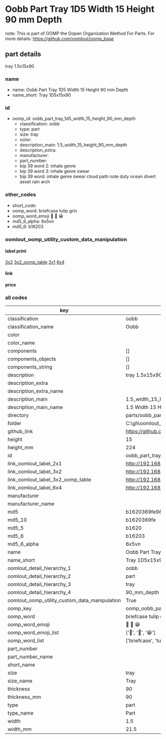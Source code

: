 # Oobb Part Tray 1D5 Width 15 Height 90 mm Depth  

note: This is part of OOMP the Oopen Organization Method For Parts. For more details: https://github.com/oomlout/oomp_base

##  part details
  



tray 1.5x15x90



### name
* name: Oobb Part Tray 1D5 Width 15 Height 90 mm Depth
* name_short: Tray 1D5x15x90 
### id
* oomp_id: oobb_part_tray_1d5_width_15_height_90_mm_depth
  * classification: oobb
  * type: part
  * size: tray
  * color: 
  * description_main: 1.5_width_15_height_90_mm_depth
  * description_extra: 
  * manufacturer: 
  * part_number: 
  * bip 39 word 2: inhale genre
  * bip 39 word 3: inhale genre swear
  * bip 39 word: inhale genre swear cloud path note duty ocean divert asset rain arch

### other_codes
* short_code: 
* oomp_word: briefcase tulip grin
* oomp_word_emoji :briefcase: :tulip: :grin:
* md5_6_alpha: 6x5vn
* md5_6: b16203






### oomlout_oomp_utility_custom_data_manipulation
#### label print
[3x2](http://192.168.1.245:1112/?label=oomp%206x5vn)
[3x2_oomp_table](http://192.168.1.108:1112/?label=oomp%206x5vn)
[2x1](http://192.168.1.242:1112/?label=oomp%206x5vn)
[6x4](http://192.168.1.55:1112/?label=oomp%206x5vn)    

#### link

                              

#### price







### all codes 
| key | value |  
| --- | --- |  
| classification | oobb |  
| classification_name | Oobb |  
| color |  |  
| color_name |  |  
| components | [] |  
| components_objects | [] |  
| components_string | [] |  
| description | tray 1.5x15x90 |  
| description_extra |  |  
| description_extra_name |  |  
| description_main | 1.5_width_15_height_90_mm_depth |  
| description_main_name | 1.5 Width 15 Height 90 mm Depth |  
| directory | parts/oobb_part_tray_1d5_width_15_height_90_mm_depth |  
| folder | C:\gh\oomlout_oobb_version_4_generated_parts\parts\oobb_part_tray_1d5_width_15_height_90_mm_depth |  
| github_link | https://github.com/oomlout/oomlout_oomp_part_src/tree/main/parts/oobb_part_tray_1d5_width_15_height_90_mm_depth |  
| height | 15 |  
| height_mm | 224 |  
| id | oobb_part_tray_1d5_width_15_height_90_mm_depth |  
| link_oomlout_label_2x1 | http://192.168.1.242:1112/?label=oomp%206x5vn |  
| link_oomlout_label_3x2 | http://192.168.1.245:1112/?label=oomp%206x5vn |  
| link_oomlout_label_3x2_oomp_table | http://192.168.1.108:1112/?label=oomp%206x5vn |  
| link_oomlout_label_6x4 | http://192.168.1.55:1112/?label=oomp%206x5vn |  
| manufacturer |  |  
| manufacturer_name |  |  
| md5 | b1620369fe98e8925ad072bfb718439d |  
| md5_10 | b1620369fe |  
| md5_5 | b1620 |  
| md5_6 | b16203 |  
| md5_6_alpha | 6x5vn |  
| name | Oobb Part Tray 1D5 Width 15 Height 90 mm Depth |  
| name_short | Tray 1D5x15x90  |  
| oomlout_detail_hierarchy_1 | oobb |  
| oomlout_detail_hierarchy_2 | part |  
| oomlout_detail_hierarchy_3 | tray |  
| oomlout_detail_hierarchy_4 | 90_mm_depth |  
| oomlout_oomp_utility_custom_data_manipulation | True |  
| oomp_key | oomp_oobb_part_tray_1d5_width_15_height_90_mm_depth |  
| oomp_word | briefcase tulip grin |  
| oomp_word_emoji | :briefcase: :tulip: :grin: |  
| oomp_word_emoji_list | [':briefcase:', ':tulip:', ':grin:'] |  
| oomp_word_list | ['briefcase', 'tulip', 'grin'] |  
| part_number |  |  
| part_number_name |  |  
| short_name |  |  
| size | tray |  
| size_name | Tray |  
| thickness | 90 |  
| thickness_mm | 90 |  
| type | part |  
| type_name | Part |  
| width | 1.5 |  
| width_mm | 21.5 |  
